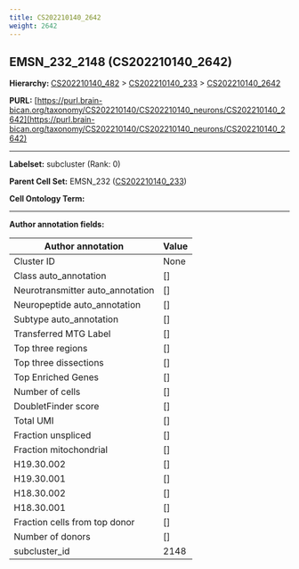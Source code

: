 ```yaml
---
title: CS202210140_2642
weight: 2642
---
```

## EMSN_232_2148 (CS202210140_2642)
<b>Hierarchy: </b>
[CS202210140_482](../CS202210140_482) >
[CS202210140_233](../CS202210140_233) >
[CS202210140_2642](../CS202210140_2642)

**PURL:** [https://purl.brain-bican.org/taxonomy/CS202210140/CS202210140_neurons/CS202210140_2642](https://purl.brain-bican.org/taxonomy/CS202210140/CS202210140_neurons/CS202210140_2642)

---


**Labelset:** subcluster (Rank: 0)

**Parent Cell Set:** EMSN_232 ([CS202210140_233](../CS202210140_233))



**Cell Ontology Term:** 

[MARKER GENES.]: #


---

[TRANSFERRED ANNOTATIONS.]: #


[AUTHOR ANNOTATION FIELDS.]: #


**Author annotation fields:**

| Author annotation | Value |
|-------------------|-------|
|Cluster ID|None|
|Class auto_annotation|[]|
|Neurotransmitter auto_annotation|[]|
|Neuropeptide auto_annotation|[]|
|Subtype auto_annotation|[]|
|Transferred MTG Label|[]|
|Top three regions|[]|
|Top three dissections|[]|
|Top Enriched Genes|[]|
|Number of cells|[]|
|DoubletFinder score|[]|
|Total UMI|[]|
|Fraction unspliced|[]|
|Fraction mitochondrial|[]|
|H19.30.002|[]|
|H19.30.001|[]|
|H18.30.002|[]|
|H18.30.001|[]|
|Fraction cells from top donor|[]|
|Number of donors|[]|
|subcluster_id|2148|

